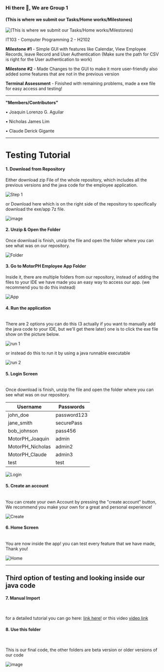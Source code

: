 ### Hi there 👋, We are Group 1
#### (This is where we submit our Tasks/Home works/Milestones)
![(This is where we submit our Tasks/Home works/Milestones)](https://private-user-images.githubusercontent.com/125250527/311802166-e38d536c-37ad-4854-820c-ce5da5ce5201.png?jwt=eyJhbGciOiJIUzI1NiIsInR5cCI6IkpXVCJ9.eyJpc3MiOiJnaXRodWIuY29tIiwiYXVkIjoicmF3LmdpdGh1YnVzZXJjb250ZW50LmNvbSIsImtleSI6ImtleTUiLCJleHAiOjE3MTAxNzc4ODUsIm5iZiI6MTcxMDE3NzU4NSwicGF0aCI6Ii8xMjUyNTA1MjcvMzExODAyMTY2LWUzOGQ1MzZjLTM3YWQtNDg1NC04MjBjLWNlNWRhNWNlNTIwMS5wbmc_WC1BbXotQWxnb3JpdGhtPUFXUzQtSE1BQy1TSEEyNTYmWC1BbXotQ3JlZGVudGlhbD1BS0lBVkNPRFlMU0E1M1BRSzRaQSUyRjIwMjQwMzExJTJGdXMtZWFzdC0xJTJGczMlMkZhd3M0X3JlcXVlc3QmWC1BbXotRGF0ZT0yMDI0MDMxMVQxNzE5NDVaJlgtQW16LUV4cGlyZXM9MzAwJlgtQW16LVNpZ25hdHVyZT04MmZlNGI3MzhkMmE5MjAxNTkzOGZjNDIyYzAzMmQzYjk0Y2UxODg4ODllMzE0NzU0N2YxM2JlMTEyMmI5OWViJlgtQW16LVNpZ25lZEhlYWRlcnM9aG9zdCZhY3Rvcl9pZD0wJmtleV9pZD0wJnJlcG9faWQ9MCJ9.N7JxhZCOJ_9Mp6intylc6T1EPk-4AYTAYQwIoGko4jI)

IT103 - Computer Programming 2 - H2102

**Milestone #1** - Simple GUI with features like Calendar, View Employee Records, leave Record and User Authentication (Make sure the path for CSV is right for the User authentication to work)

**Milestone #2**  - Made Changes to the GUI to make it more user-friendly also added some features that are not in the previous version

**Terminal Assessment** - Finished with remaining problems, made a exe file for easy access and testing!

---------------------------------------------------------------------------------------------------------------------------------------------------------------------------------------------------------------------------------

**"Members/Contributors"**

• Joaquin Lorenzo G. Aguilar

• Nicholas James Lim

• Claude Derick Gigante


---------------------------------------------------------------------------------------------------------------------------------------------------------------------------------------------------------------------------------

<h1>Testing Tutorial</h1>

<H4> 1. Download from Repository </H4>
 Either download zip File of the whole repository, which includes all the previous versions and the java code for the employee application.  <br />

![Step 1](https://github.com/esphome/esphome/assets/125250527/7bc47743-50d4-495f-8608-a9f7162a2c1f)

or Download here which is on the right side of the repository to specifically download the exe/app 7z file.

![image](https://github.com/StuffedCrustPotato/IT103-CP2-Group-1/assets/125250527/ebf8ae1b-af65-428c-a827-af78f60d6fc5)

<H4> 2. Unzip & Open the Folder </H4>
Once download is finish, unzip the file and open the folder where you can see what was on our repository. <br />


![Folder](https://github.com/StuffedCrustPotato/IT103-CP2-Group-1/assets/125250527/6e3dd13f-757d-49ae-ad00-f15ba05ff350)



<H4> 3. Go to MotorPH Employee App Folder </H4>
Inside it, there are multiple folders from our repository, instead of adding the files to your IDE we have made you an easy way to access our app. (we recommend you to do this instead) <br />

![App](https://github.com/StuffedCrustPotato/IT103-CP2-Group-1/assets/125250527/98d4d6ad-93df-4b4d-9f2e-81c13ece6d1b)


<H4> 4. Run the application </H4><br />
There are 2 options you can do this (3 actually if you want to manually add the java code to your IDE, but we'll get there later) one is to click the exe file show on the picture below. <br />

![run 1](https://github.com/StuffedCrustPotato/IT103-CP2-Group-1/assets/125250527/bf5e8e4c-0c55-4340-9271-7b6409de7dfd)

or instead do this to run it by using a java runnable executable <br />

![run 2](https://github.com/StuffedCrustPotato/IT103-CP2-Group-1/assets/125250527/17cd4214-f4a9-4a63-bfbc-7f41d752fc71)


<H4> 5. Login Screen </H4><br />
Once download is finish, unzip the file and open the folder where you can see what was on our repository. <br />

| Username  | Passwords |
| --------- | --------- |
| john_doe  |password123|
| jane_smith|securePass|
|bob_johnson| pass456 |
|MotorPH_Joaquin| admin |
|MotorPH_Nicholas|admin2 |
|MotorPH_Claude|admin3|
| test|test  |


![Login](https://github.com/StuffedCrustPotato/IT103-CP2-Group-1/assets/125250527/12c0c29d-a645-4d9a-8d89-d5f4289bd2b0)


<H4> 5. Create an account </H4><br />
You can create your own Account by pressing the "create account" button, We recommend you make your own for a great and personal experience! <br />

![Create](https://github.com/StuffedCrustPotato/IT103-CP2-Group-1/assets/125250527/c0dad647-87c2-4fd8-85f1-a6935f4a60b4)


<H4> 6. Home Screen </H4><br />
You are now inside the app! you can test every feature that we have made, Thank you! 

![Home](https://github.com/StuffedCrustPotato/IT103-CP2-Group-1/assets/125250527/775d199f-0ace-401c-949f-ac43a7b7adf8)

---------------------------------------------------------------------------------------------------------------------------------------------------------------------------------------------------------------------------
<H2> Third option of testing and looking inside our java code</H2>

<H4> 7. Manual Import </H4><br />

for a detailed tutorial you can go here: [link here!](https://www.instructables.com/How-to-Import-Java-Projects-Into-Eclipse-for-Begin/) or this video [video link](https://www.youtube.com/watch?v=kguK7xFq6sA)

<H4> 8. Use this folder </H4><br />

This is our final code, the other folders are beta version or older versions of our code

![image](https://github.com/StuffedCrustPotato/IT103-CP2-Group-1/assets/125250527/20a1347e-d103-4d4a-bc89-127bf1c8307d)

